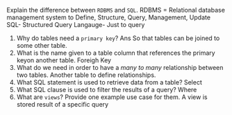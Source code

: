 Explain the difference between `RDBMS` and `SQL`.
RDBMS = Relational database management system to Define, Structure, Query, Management, Update 
SQL- Structured Query Langauge- Just to query 
1. Why do tables need a `primary key`?
Ans So that tables can be joined to some other table. 
1. What is the name given to a table column that references the primary keyon another table.
Foreigh Key
1. What do we need in order to have a _many to many_ relationship between two tables.
Another table to define relationships.
1. What SQL statement is used to retrieve data from a table?
Select
1. What SQL clause is used to filter the results of a query?
Where
1. What are `views`? Provide one example use case for them.
A view is stored result of a specific query